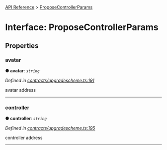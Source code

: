 [API Reference](../README.md) > [ProposeControllerParams](../interfaces/ProposeControllerParams.md)



# Interface: ProposeControllerParams


## Properties
<a id="avatar"></a>

###  avatar

**●  avatar**:  *`string`* 

*Defined in [contracts/upgradescheme.ts:191](https://github.com/daostack/arc.js/blob/616f6e7/lib/contracts/upgradescheme.ts#L191)*



avatar address




___

<a id="controller"></a>

###  controller

**●  controller**:  *`string`* 

*Defined in [contracts/upgradescheme.ts:195](https://github.com/daostack/arc.js/blob/616f6e7/lib/contracts/upgradescheme.ts#L195)*



controller address




___


